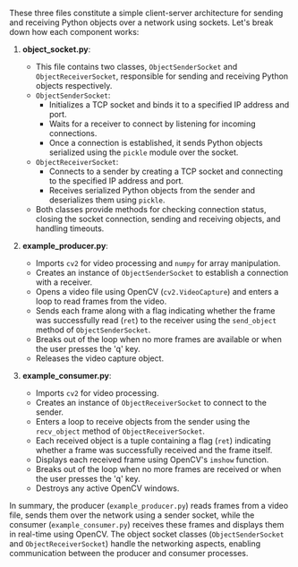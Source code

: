 These three files constitute a simple client-server architecture for sending and receiving Python objects over a network using sockets. Let's break down how each component works:

1. **object_socket.py**:
   - This file contains two classes, `ObjectSenderSocket` and `ObjectReceiverSocket`, responsible for sending and receiving Python objects respectively.
   - `ObjectSenderSocket`:
     - Initializes a TCP socket and binds it to a specified IP address and port.
     - Waits for a receiver to connect by listening for incoming connections.
     - Once a connection is established, it sends Python objects serialized using the `pickle` module over the socket.
   - `ObjectReceiverSocket`:
     - Connects to a sender by creating a TCP socket and connecting to the specified IP address and port.
     - Receives serialized Python objects from the sender and deserializes them using `pickle`.
   - Both classes provide methods for checking connection status, closing the socket connection, sending and receiving objects, and handling timeouts.

2. **example_producer.py**:
   - Imports `cv2` for video processing and `numpy` for array manipulation.
   - Creates an instance of `ObjectSenderSocket` to establish a connection with a receiver.
   - Opens a video file using OpenCV (`cv2.VideoCapture`) and enters a loop to read frames from the video.
   - Sends each frame along with a flag indicating whether the frame was successfully read (`ret`) to the receiver using the `send_object` method of `ObjectSenderSocket`.
   - Breaks out of the loop when no more frames are available or when the user presses the 'q' key.
   - Releases the video capture object.

3. **example_consumer.py**:
   - Imports `cv2` for video processing.
   - Creates an instance of `ObjectReceiverSocket` to connect to the sender.
   - Enters a loop to receive objects from the sender using the `recv_object` method of `ObjectReceiverSocket`.
   - Each received object is a tuple containing a flag (`ret`) indicating whether a frame was successfully received and the frame itself.
   - Displays each received frame using OpenCV's `imshow` function.
   - Breaks out of the loop when no more frames are received or when the user presses the 'q' key.
   - Destroys any active OpenCV windows.

In summary, the producer (`example_producer.py`) reads frames from a video file, sends them over the network using a sender socket, while the consumer (`example_consumer.py`) receives these frames and displays them in real-time using OpenCV. The object socket classes (`ObjectSenderSocket` and `ObjectReceiverSocket`) handle the networking aspects, enabling communication between the producer and consumer processes.